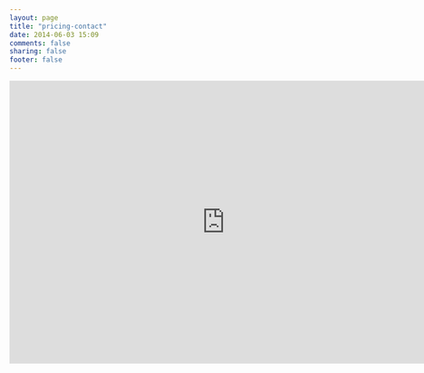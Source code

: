 ```yaml
---
layout: page
title: "pricing-contact"
date: 2014-06-03 15:09
comments: false
sharing: false
footer: false
---
```

<iframe src="https://docs.google.com/forms/d/1zFV4R8uoJbJXIn7lYAy7y6o8wFByeD0JNBUPelpzjwA/viewform?embedded=true" width="760" height="500" frameborder="0" marginheight="0" marginwidth="0">Loading...</iframe>